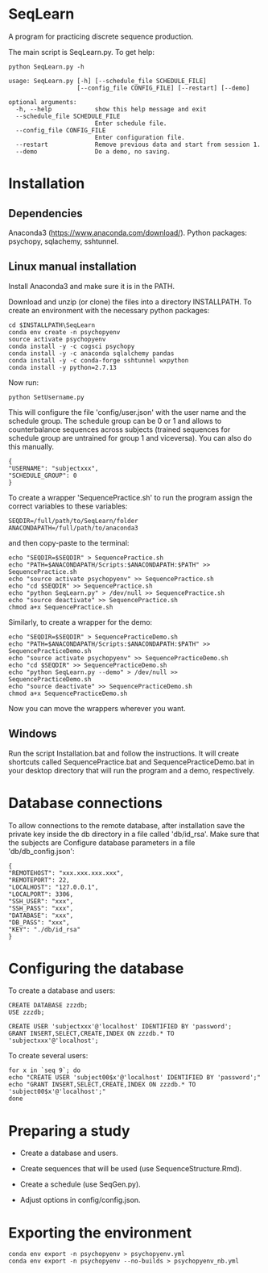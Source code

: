 
# SeqLearn

A program for practicing discrete sequence production.

The main script is SeqLearn.py. To get help:


```
python SeqLearn.py -h

usage: SeqLearn.py [-h] [--schedule_file SCHEDULE_FILE]
                   [--config_file CONFIG_FILE] [--restart] [--demo]

optional arguments:
  -h, --help            show this help message and exit
  --schedule_file SCHEDULE_FILE
                        Enter schedule file.
  --config_file CONFIG_FILE
                        Enter configuration file.
  --restart             Remove previous data and start from session 1.
  --demo                Do a demo, no saving.
```


# Installation

## Dependencies 

Anaconda3 (https://www.anaconda.com/download/).
Python packages: psychopy, sqlachemy, sshtunnel.

## Linux manual installation

Install Anaconda3 and make sure it is in the PATH.

Download and unzip (or clone) the files into a directory INSTALLPATH. To create an environment with the necessary python packages:

```
cd $INSTALLPATH\SeqLearn
conda env create -n psychopyenv
source activate psychopyenv
conda install -y -c cogsci psychopy
conda install -y -c anaconda sqlalchemy pandas
conda install -y -c conda-forge sshtunnel wxpython
conda install -y python=2.7.13
```

Now run:
```
python SetUsername.py
```

This will configure the file 'config/user.json' with the user name and the schedule group. 
The schedule group can be 0 or 1 and allows to counterbalance sequences across subjects 
(trained sequences for schedule group are untrained for group 1 and viceversa). 
You can also do this manually.

```
{
"USERNAME": "subjectxxx", 
"SCHEDULE_GROUP": 0
}
```


To create a wrapper 'SequencePractice.sh' to run the program assign the correct variables to these variables: 

``` 
SEQDIR=/full/path/to/SeqLearn/folder
ANACONDAPATH=/full/path/to/anaconda3
``` 

and then copy-paste to the terminal:

``` 
echo "SEQDIR=$SEQDIR" > SequencePractice.sh
echo "PATH=$ANACONDAPATH/Scripts:$ANACONDAPATH:$PATH" >> SequencePractice.sh
echo "source activate psychopyenv" >> SequencePractice.sh
echo "cd $SEQDIR" >> SequencePractice.sh
echo "python SeqLearn.py" > /dev/null >> SequencePractice.sh
echo "source deactivate" >> SequencePractice.sh
chmod a+x SequencePractice.sh
```

Similarly, to create a wrapper for the demo:
``` 
echo "SEQDIR=$SEQDIR" > SequencePracticeDemo.sh
echo "PATH=$ANACONDAPATH/Scripts:$ANACONDAPATH:$PATH" >> SequencePracticeDemo.sh
echo "source activate psychopyenv" >> SequencePracticeDemo.sh
echo "cd $SEQDIR" >> SequencePracticeDemo.sh
echo "python SeqLearn.py --demo" > /dev/null >> SequencePracticeDemo.sh
echo "source deactivate" >> SequencePracticeDemo.sh
chmod a+x SequencePracticeDemo.sh
```

Now you can move the wrappers wherever you want. 

## Windows
Run the script Installation.bat and follow the instructions. 
It will create shortcuts called SequencePractice.bat and SequencePracticeDemo.bat in your desktop directory that will run the program and a demo, respectively.  


# Database connections
To allow connections to the remote database, after installation save the private key inside the db directory in a file called 'db/id_rsa'.
Make sure that the subjects are 
Configure database parameters in a file 'db/db_config.json':

```
{
"REMOTEHOST": "xxx.xxx.xxx.xxx",
"REMOTEPORT": 22,
"LOCALHOST": "127.0.0.1",
"LOCALPORT": 3306,
"SSH_USER": "xxx",
"SSH_PASS": "xxx",
"DATABASE": "xxx",
"DB_PASS": "xxx",
"KEY": "./db/id_rsa"
}
```

# Configuring the database

To create a database and users: 

```
CREATE DATABASE zzzdb;
USE zzzdb;

CREATE USER 'subjectxxx'@'localhost' IDENTIFIED BY 'password';
GRANT INSERT,SELECT,CREATE,INDEX ON zzzdb.* TO 'subjectxxx'@'localhost';
```

To create several users:
```
for x in `seq 9`; do 
echo "CREATE USER 'subject00$x'@'localhost' IDENTIFIED BY 'password';"
echo "GRANT INSERT,SELECT,CREATE,INDEX ON zzzdb.* TO 'subject00$x'@'localhost';"
done
```

# Preparing a study

- Create a database and users.

- Create sequences that will be used (use SequenceStructure.Rmd).

- Create a schedule (use SeqGen.py).

- Adjust options in config/config.json.


# Exporting the environment
```
conda env export -n psychopyenv > psychopyenv.yml
conda env export -n psychopyenv --no-builds > psychopyenv_nb.yml

```
